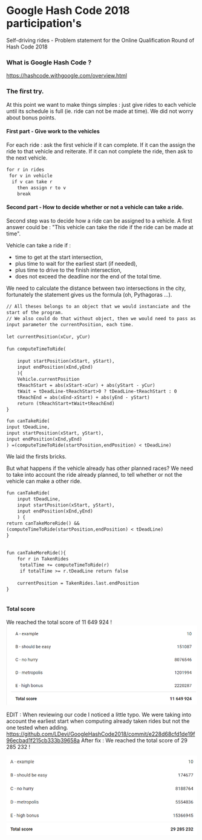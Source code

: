 # Google Hash Code 2018 participation's 
Self-driving rides - Problem statement for the Online Qualification Round of Hash Code 2018

### What is Google Hash Code ? 
https://hashcode.withgoogle.com/overview.html

### The first try.

At this point we want to make things simples : just give rides to each vehicle until its schedule is full (ie. ride can not be made at time).
We did not worry about bonus points.

#### First part - Give work to the vehicles

For each ride : ask the first vehicle if it can complete.
If it can the assign the ride to that vehicle and reiterate. 
If it can not complete the ride, then ask to the next vehicle.

```c_cpp
for r in rides
 for v in vehicle
  if v can take r 
    then assign r to v
    break
```

#### Second part - How to decide whether or not a vehicle can take a ride.

Second step was to decide how a ride can be assigned to a vehicle.
A first answer could be : "This vehicle can take the ride if the ride can be made at time". 

Vehicle can take a ride if : 
- time to get at the start intersection,
- plus time to wait for the earliest start (if needed), 
- plus time to drive to the finish intersection,
- does not exceed the deadline nor the end of the total time.

We need to calculate the distance between two intersections in the city, fortunately the statement gives us the formula (oh, Pythagoras ...).


```
// All theses belongs to an object that we would instanciate and the start of the program.
// We also could do that without object, then we would need to pass as input parameter the currentPosition, each time.

let currentPosition(xCur, yCur)

fun computeTimeToRide(
    
    input startPosition(xStart, yStart),
    input endPosition(xEnd,yEnd)
    ){
    Vehicle.currentPosition
    tReachStart = abs(xStart-xCur) + abs(yStart - yCur)
    tWait = tDeadLine-tReachStart>0 ? tDeadLine-tReachStart : 0
    tReachEnd = abs(xEnd-xStart) + abs(yEnd - yStart)
    return (tReachStart+tWait+tReachEnd)
}
```
```
fun canTakeRide(
input tDeadLine,
input startPosition(xStart, yStart),
input endPosition(xEnd,yEnd)
) =(computeTimeToRide(startPosition,endPosition) < tDeadLine)

```

We laid the firsts bricks. 

But what happens if the vehicle already has other planned races?
We need to take into account the ride already planned, to tell whether or not the vehicle can make a other ride.

```
fun canTakeRide(
    input tDeadLine,
    input startPosition(xStart, yStart),
    input endPosition(xEnd,yEnd)
    ) {
return canTakeMoreRide() && (computeTimeToRide(startPosition,endPosition) < tDeadLine)
}
```
```

fun canTakeMoreRide(){
    for r in TakenRides
     totalTime += computeTimeToRide(r)
     if totalTime >= r.tDeadLine return false
    
    currentPosition = TakenRides.last.endPosition
}


```

#### Total score 
We reached the total score of 11 649 924  !
![score](https://raw.githubusercontent.com/LDevi/GoogleHashCode2018/first_attempt/res/score/score.PNG)

EDIT :
When reviewing our code I noticed a little typo.
We were taking into account the earliest start when computing already taken rides but not the one tested when adding.
https://github.com/LDevi/GoogleHashCode2018/commit/e228d68cfd1de19f96ecbad1f215cb333b39658a
After fix : 
We reached the total score of 29 285 232 !

![score_fixed](https://raw.githubusercontent.com/LDevi/GoogleHashCode2018/first_attempt/res/score/score_fixed.PNG)